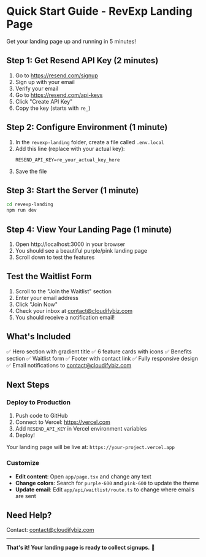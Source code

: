 # Quick Start Guide - RevExp Landing Page

Get your landing page up and running in 5 minutes!

## Step 1: Get Resend API Key (2 minutes)

1. Go to https://resend.com/signup
2. Sign up with your email
3. Verify your email
4. Go to https://resend.com/api-keys
5. Click "Create API Key"
6. Copy the key (starts with `re_`)

## Step 2: Configure Environment (1 minute)

1. In the `revexp-landing` folder, create a file called `.env.local`
2. Add this line (replace with your actual key):
   ```
   RESEND_API_KEY=re_your_actual_key_here
   ```
3. Save the file

## Step 3: Start the Server (1 minute)

```bash
cd revexp-landing
npm run dev
```

## Step 4: View Your Landing Page (1 minute)

1. Open http://localhost:3000 in your browser
2. You should see a beautiful purple/pink landing page
3. Scroll down to test the features

## Test the Waitlist Form

1. Scroll to the "Join the Waitlist" section
2. Enter your email address
3. Click "Join Now"
4. Check your inbox at contact@cloudifybiz.com
5. You should receive a notification email!

## What's Included

✅ Hero section with gradient title
✅ 6 feature cards with icons
✅ Benefits section
✅ Waitlist form
✅ Footer with contact link
✅ Fully responsive design
✅ Email notifications to contact@cloudifybiz.com

## Next Steps

### Deploy to Production

1. Push code to GitHub
2. Connect to Vercel: https://vercel.com
3. Add `RESEND_API_KEY` in Vercel environment variables
4. Deploy!

Your landing page will be live at: `https://your-project.vercel.app`

### Customize

- **Edit content**: Open `app/page.tsx` and change any text
- **Change colors**: Search for `purple-600` and `pink-600` to update the theme
- **Update email**: Edit `app/api/waitlist/route.ts` to change where emails are sent

## Need Help?

Contact: contact@cloudifybiz.com

---

**That's it! Your landing page is ready to collect signups.** 🚀
